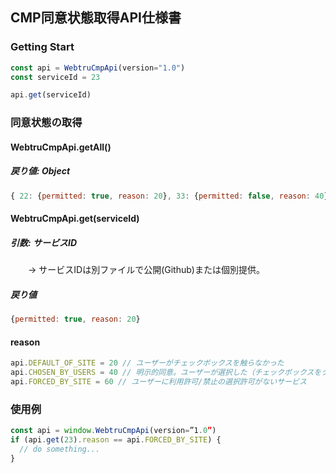 ## CMP同意状態取得API仕様書

### Getting Start
```javascript
const api = WebtruCmpApi(version="1.0")  
const serviceId = 23

api.get(serviceId)
```

### 同意状態の取得
#### WebtruCmpApi.getAll()
##### 戻り値: Object
```javascript
{ 22: {permitted: true, reason: 20}, 33: {permitted: false, reason: 40}}
```

#### WebtruCmpApi.get(serviceId)
##### 引数: サービスID
　　→ サービスIDは別ファイルで公開(Github)または個別提供。  

##### 戻り値
```javascript
{permitted: true, reason: 20}
```

#### reason
```javascript
api.DEFAULT_OF_SITE = 20 // ユーザーがチェックボックスを触らなかった
api.CHOSEN_BY_USERS = 40 // 明示的同意。ユーザーが選択した（チェックボックスをクリックして on/off を変えた）
api.FORCED_BY_SITE = 60 // ユーザーに利用許可/禁止の選択許可がないサービス
```

### 使用例
```javascript
const api = window.WebtruCmpApi(version=”1.0”)
if (api.get(23).reason == api.FORCED_BY_SITE) {
  // do something...
}
```

